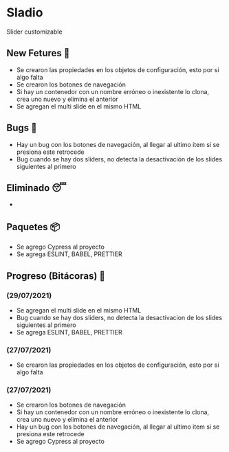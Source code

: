 # Sladio

Slider customizable

## New Fetures 🤩


- Se crearon las propiedades en los objetos de configuración, esto por si algo falta
- Se crearon los botones de navegación
- Si hay un contenedor con un nombre erróneo o inexistente lo clona, crea uno nuevo y elimina el anterior
- Se agregan el multi slide en el mismo HTML

## Bugs 👾

- Hay un bug con los botones de navegación, al llegar al ultimo item si se presiona este retrocede
- Bug cuando se hay dos sliders, no detecta la desactivación de los slides siguientes al primero


## Eliminado 😴

-


## Paquetes 📦

- Se agrego Cypress al proyecto
- Se agrega ESLINT, BABEL, PRETTIER


## Progreso (Bitácoras) 🚀

### (29/07/2021)
- Se agregan el multi slide en el mismo HTML
- Bug cuando se hay dos sliders, no detecta la desactivacion de los slides siguientes al primero
- Se agrega ESLINT, BABEL, PRETTIER



### (27/07/2021)

- Se crearon las propiedades en los objetos de configuración, esto por si algo falta


### (27/07/2021)

- Se crearon los botones de navegación
- Si hay un contenedor con un nombre erróneo o inexistente lo clona, crea uno nuevo y elimina el anterior
- Hay un bug con los botones de navegación, al llegar al ultimo item si se presiona este retrocede
- Se agrego Cypress al proyecto
